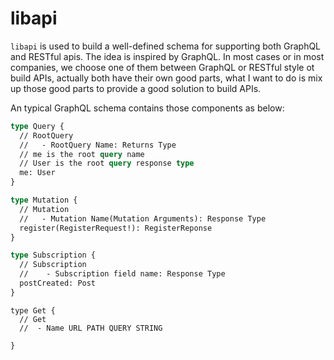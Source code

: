 # libapi
`libapi` is used to build a well-defined schema for supporting both GraphQL and RESTful apis. The idea is inspired by GraphQL.
In most cases or in most companies, we choose one of them between GraphQL or RESTful style ot build APIs, actually both have their own good parts, what I want to do is mix up those good parts to provide a good solution to build APIs.

An typical GraphQL schema contains those components as below:
```GraphQL
type Query {
  // RootQuery
  //   - RootQuery Name: Returns Type
  // me is the root query name
  // User is the root query response type
  me: User
}

type Mutation {
  // Mutation
  //   - Mutation Name(Mutation Arguments): Response Type
  register(RegisterRequest!): RegisterReponse
}

type Subscription {
  // Subscription
  //    - Subscription field name: Response Type
  postCreated: Post
}
```

```RESTful
type Get {
  // Get
  //  - Name URL PATH QUERY STRING

}

```